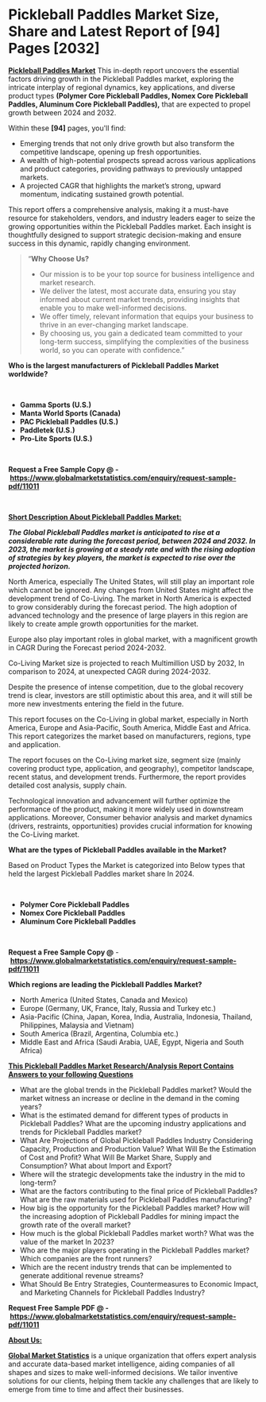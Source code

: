 <h1>Pickleball Paddles Market Size, Share and Latest Report of [94] Pages [2032]</h1>
<p><a href="https://www.globalmarketstatistics.com/market-reports/pickleball-paddles-market-11011"><strong>Pickleball Paddles Market</strong></a> This in-depth report uncovers the essential factors driving growth in the Pickleball Paddles market, exploring the intricate interplay of regional dynamics, key applications, and diverse product types <strong>(Polymer Core Pickleball Paddles, Nomex Core Pickleball Paddles, Aluminum Core Pickleball Paddles),</strong> that are expected to propel growth between 2024 and 2032.</p>
<p>Within these <strong>[94]</strong> pages, you'll find:</p>
<ul>
<li>Emerging trends that not only drive growth but also transform the competitive landscape, opening up fresh opportunities.</li>
<li>A wealth of high-potential prospects spread across various applications and product categories, providing pathways to previously untapped markets.</li>
<li>A projected CAGR that highlights the market&rsquo;s strong, upward momentum, indicating sustained growth potential.</li>
</ul>
<p>This report offers a comprehensive analysis, making it a must-have resource for stakeholders, vendors, and industry leaders eager to seize the growing opportunities within the Pickleball Paddles market. Each insight is thoughtfully designed to support strategic decision-making and ensure success in this dynamic, rapidly changing environment.</p>
<blockquote class="">
<p>&ldquo;<strong>Why Choose Us? </strong></p>
<ul>
<li>Our mission is to be your top source for business intelligence and market research.</li>
<li>We deliver the latest, most accurate data, ensuring you stay informed about current market trends, providing insights that enable you to make well-informed decisions.</li>
<li>We offer timely, relevant information that equips your business to thrive in an ever-changing market landscape.</li>
<li>By choosing us, you gain a dedicated team committed to your long-term success, simplifying the complexities of the business world, so you can operate with confidence.&rdquo;</li>
</ul>
</blockquote>
<p><strong>Who is the largest manufacturers of Pickleball Paddles Market worldwide?</strong></p>
<p>&nbsp;</p>
<ul>
<li><strong>Gamma Sports (U.S.)</strong></li>
<li><strong>Manta World Sports (Canada)</strong></li>
<li><strong>PAC Pickleball Paddles (U.S.)</strong></li>
<li><strong>Paddletek (U.S.)</strong></li>
<li><strong>Pro-Lite Sports (U.S.)</strong></li>
</ul>
<p>&nbsp;</p>
<p><strong>Request a Free Sample Copy @ -&nbsp;</strong><a href="https://www.globalmarketstatistics.com/enquiry/request-sample-pdf/11011"><strong>https://www.globalmarketstatistics.com/enquiry/request-sample-pdf/11011</strong></a></p>
<p>&nbsp;</p>
<p><strong><u>Short Description About Pickleball Paddles Market:</u></strong></p>
<p><strong><em>The Global Pickleball Paddles market is anticipated to rise at a considerable rate during the forecast period, between 2024 and 2032. In 2023, the market is growing at a steady rate and with the rising adoption of strategies by key players, the market is expected to rise over the projected horizon.</em></strong></p>
<p>North America, especially The United States, will still play an important role which cannot be ignored. Any changes from United States might affect the development trend of Co-Living. The market in North America is expected to grow considerably during the forecast period. The high adoption of advanced technology and the presence of large players in this region are likely to create ample growth opportunities for the market.</p>
<p>Europe also play important roles in global market, with a magnificent growth in CAGR During the Forecast period 2024-2032.</p>
<p>Co-Living Market size is projected to reach Multimillion USD by 2032, In comparison to 2024, at unexpected CAGR during 2024-2032.</p>
<p>Despite the presence of intense competition, due to the global recovery trend is clear, investors are still optimistic about this area, and it will still be more new investments entering the field in the future.</p>
<p>This report focuses on the Co-Living in global market, especially in North America, Europe and Asia-Pacific, South America, Middle East and Africa. This report categorizes the market based on manufacturers, regions, type and application.</p>
<p>The report focuses on the Co-Living market size, segment size (mainly covering product type, application, and geography), competitor landscape, recent status, and development trends. Furthermore, the report provides detailed cost analysis, supply chain.</p>
<p>Technological innovation and advancement will further optimize the performance of the product, making it more widely used in downstream applications. Moreover, Consumer behavior analysis and market dynamics (drivers, restraints, opportunities) provides crucial information for knowing the Co-Living market.</p>
<p><strong>What are the types of Pickleball Paddles available in the Market?</strong></p>
<p>Based on Product Types the Market is categorized into Below types that held the largest Pickleball Paddles market share In 2024.</p>
<p>&nbsp;</p>
<ul>
<li><strong>Polymer Core Pickleball Paddles</strong></li>
<li><strong>Nomex Core Pickleball Paddles</strong></li>
<li><strong>Aluminum Core Pickleball Paddles</strong></li>
</ul>
<p>&nbsp;</p>
<p><strong>Request a Free Sample Copy @</strong>&nbsp;-&nbsp;<a href="https://www.globalmarketstatistics.com/enquiry/request-sample-pdf/11011"><strong>https://www.globalmarketstatistics.com/enquiry/request-sample-pdf/11011</strong></a></p>
<p><strong>Which regions are leading the Pickleball Paddles Market?</strong></p>
<ul>
<li>North America (United States, Canada and Mexico)</li>
<li>Europe (Germany, UK, France, Italy, Russia and Turkey etc.)</li>
<li>Asia-Pacific (China, Japan, Korea, India, Australia, Indonesia, Thailand, Philippines, Malaysia and Vietnam)</li>
<li>South America (Brazil, Argentina, Columbia etc.)</li>
<li>Middle East and Africa (Saudi Arabia, UAE, Egypt, Nigeria and South Africa)</li>
</ul>
<p><strong><u>This Pickleball Paddles Market Research/Analysis Report Contains Answers to your following Questions</u></strong></p>
<ul>
<li>What are the global trends in the Pickleball Paddles market? Would the market witness an increase or decline in the demand in the coming years?</li>
<li>What is the estimated demand for different types of products in Pickleball Paddles? What are the upcoming industry applications and trends for Pickleball Paddles market?</li>
<li>What Are Projections of Global Pickleball Paddles Industry Considering Capacity, Production and Production Value? What Will Be the Estimation of Cost and Profit? What Will Be Market Share, Supply and Consumption? What about Import and Export?</li>
<li>Where will the strategic developments take the industry in the mid to long-term?</li>
<li>What are the factors contributing to the final price of Pickleball Paddles? What are the raw materials used for Pickleball Paddles manufacturing?</li>
<li>How big is the opportunity for the Pickleball Paddles market? How will the increasing adoption of Pickleball Paddles for mining impact the growth rate of the overall market?</li>
<li>How much is the global Pickleball Paddles market worth? What was the value of the market In 2023?</li>
<li>Who are the major players operating in the Pickleball Paddles market? Which companies are the front runners?</li>
<li>Which are the recent industry trends that can be implemented to generate additional revenue streams?</li>
<li>What Should Be Entry Strategies, Countermeasures to Economic Impact, and Marketing Channels for Pickleball Paddles Industry?</li>
</ul>
<p><strong>Request Free Sample PDF @ -&nbsp;</strong><a href="https://www.globalmarketstatistics.com/enquiry/request-sample-pdf/11011"><strong>https://www.globalmarketstatistics.com/enquiry/request-sample-pdf/11011</strong></a></p>
<p><strong><u>About Us:</u></strong></p>
<p><a href="https://www.globalmarketstatistics.com/"><strong>Global Market Statistics</strong></a>&nbsp;is a unique organization that offers expert analysis and accurate data-based market intelligence, aiding companies of all shapes and sizes to make well-informed decisions. We tailor inventive solutions for our clients, helping them tackle any challenges that are likely to emerge from time to time and affect their businesses.</p>